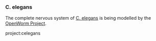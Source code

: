 ### C. elegans

The complete nervous system of [C. elegans](http://en.wikipedia.org/wiki/Caenorhabditis_elegans) is being modelled by the [OpenWorm Project](http://www.openworm.org).

project:celegans
